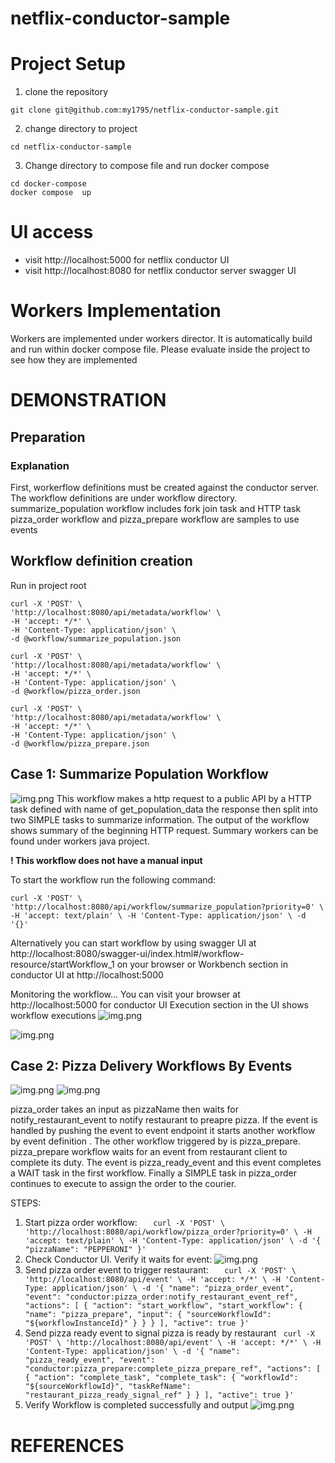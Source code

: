 # netflix-conductor-sample

# Project Setup 
1. clone the repository 
```
git clone git@github.com:my1795/netflix-conductor-sample.git 
```

2. change directory to project 
```
cd netflix-conductor-sample
```

3. Change directory to compose file and run docker compose 
```
cd docker-compose
docker compose  up
```
# UI access

* visit http://localhost:5000 for netflix conductor UI 
* visit http://localhost:8080 for netflix conductor server swagger UI

# Workers Implementation 
 Workers are implemented under workers director. It is automatically build and run within docker compose file.
Please evaluate inside the project to see how they are implemented

# DEMONSTRATION 
 ## Preparation 
 ### Explanation
 First, workerflow definitions must be created against the conductor server. The workflow definitions are under workflow directory. 
 summarize_population workflow includes fork join task and HTTP task
 pizza_order workflow and pizza_prepare workflow are samples to use events 

## Workflow definition creation 
 Run in project root 
```
curl -X 'POST' \
'http://localhost:8080/api/metadata/workflow' \
-H 'accept: */*' \
-H 'Content-Type: application/json' \
-d @workflow/summarize_population.json
```
```
curl -X 'POST' \
'http://localhost:8080/api/metadata/workflow' \
-H 'accept: */*' \
-H 'Content-Type: application/json' \
-d @workflow/pizza_order.json
```
```
curl -X 'POST' \
'http://localhost:8080/api/metadata/workflow' \
-H 'accept: */*' \
-H 'Content-Type: application/json' \
-d @workflow/pizza_prepare.json
```
## Case 1: Summarize Population  Workflow 
![img.png](summary_populationdiagram.png)
This workflow makes a http request to a public API by a HTTP task defined with name of get_population_data
the response then split into two SIMPLE tasks to summarize information. The  output of the workflow shows summary of the beginning HTTP request.
Summary workers can be found under workers java project. 

**! This workflow does not have a manual input**

To start the workflow run the following command:

`curl -X 'POST' \
'http://localhost:8080/api/workflow/summarize_population?priority=0' \
-H 'accept: text/plain' \
-H 'Content-Type: application/json' \
-d '{}'`

Alternatively you can start workflow by using swagger UI at http://localhost:8080/swagger-ui/index.html#/workflow-resource/startWorkflow_1 on your browser
or Workbench section in conductor UI at http://localhost:5000

Monitoring the workflow... You can visit your browser at http://localhost:5000 for conductor UI
Execution section in the UI shows workflow executions 
![img.png](worklfow_execsui.png)

![img.png](summary_outputui.png)

## Case 2: Pizza Delivery Workflows By Events
 ![img.png](pizzaorderdiagram.png)
![img.png](pizzadeliverdiagram.png)

pizza_order takes an input as pizzaName then waits for notify_restaurant_event to notify restaurant to preapre pizza. If the event is handled by pushing the event to event endpoint it starts another workflow by event definition
. The other workflow triggered by is pizza_prepare. pizza_prepare workflow waits for an event from restaurant client to complete its duty. 
The event is pizza_ready_event and this event completes a WAIT task in the first workflow. Finally a SIMPLE task in pizza_order continues to execute to 
assign the order to the courier.

STEPS:

1. Start pizza order workflow:
`   curl -X 'POST' \
   'http://localhost:8080/api/workflow/pizza_order?priority=0' \
   -H 'accept: text/plain' \
   -H 'Content-Type: application/json' \
   -d '{
   "pizzaName": "PEPPERONI"
   }'`
2. Check Conductor UI. Verify it waits for event: 
![img.png](waitforevent.png)
3. Send pizza order event to trigger restaurant:
`   curl -X 'POST' \
   'http://localhost:8080/api/event' \
   -H 'accept: */*' \
   -H 'Content-Type: application/json' \
   -d '{
   "name": "pizza_order_event",
   "event": "conductor:pizza_order:notify_restaurant_event_ref",
   "actions": [
   {
   "action": "start_workflow",
   "start_workflow": {
   "name": "pizza_prepare",
   "input": {
   "sourceWorkflowId": "${workflowInstanceId}"
   }
   }
   }
   ],
   "active": true
   }'`
4. Send pizza ready event to signal pizza is ready by restaurant
`
   curl -X 'POST' \
   'http://localhost:8080/api/event' \
   -H 'accept: */*' \
   -H 'Content-Type: application/json' \
   -d '{
   "name": "pizza_ready_event",
   "event": "conductor:pizza_prepare:complete_pizza_prepare_ref",
   "actions": [
   {
   "action": "complete_task",
   "complete_task": {
   "workflowId": "${sourceWorkflowId}",
   "taskRefName": "restaurant_pizza_ready_signal_ref"
   }
   }
   ],
   "active": true
   }'`
5. Verify Workflow is completed successfully and output
![img.png](pizzaordercomplete.png)
# REFERENCES
